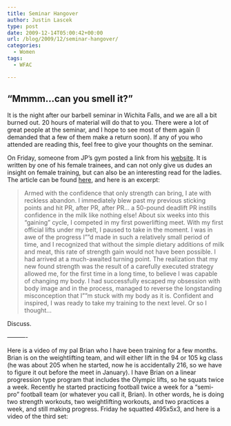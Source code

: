 ```yaml
---
title: Seminar Hangover
author: Justin Lascek
type: post
date: 2009-12-14T05:00:42+00:00
url: /blog/2009/12/seminar-hangover/
categories:
  - Women
tags:
  - WFAC

---
```

## &#8220;Mmmm&#8230;can you smell it?&#8221;

It is the night after our barbell seminar in Wichita Falls, and we are all a bit burned out. 20 hours of material will do that to you. There were a lot of great people at the seminar, and I hope to see most of them again (I demanded that a few of them make a return soon). If any of you who attended are reading this, feel free to give your thoughts on the seminar.
  

  
On Friday, someone from JP&rsquo;s gym posted a link from his [website][1]. It is written by one of his female trainees, and can not only give us dudes an insight on female training, but can also be an interesting read for the ladies. The article can be found [here][2], and here is an excerpt:

> Armed with the confidence that only strength can bring, I ate with reckless abandon. I immediately blew past my previous sticking points and hit PR, after PR, after PR&#8230; a 50-pound deadlift PR instills confidence in the milk like nothing else! About six weeks into this “gaining” cycle, I competed in my first powerlifting meet. With my first official lifts under my belt, I paused to take in the moment. I was in awe of the progress I&#8221;&#8221;d made in such a relatively small period of time, and I recognized that without the simple dietary additions of milk and meat, this rate of strength gain would not have been possible. I had arrived at a much-awaited turning point. The realization that my new found strength was the result of a carefully executed strategy allowed me, for the first time in a long time, to believe I was capable of changing my body. I had successfully escaped my obsession with body image and in the process, managed to reverse the longstanding misconception that I&#8221;&#8221;m stuck with my body as it is. Confident and inspired, I was ready to take my training to the next level. Or so I thought&#8230;

Discuss.
  

  
&#8212;&#8212;&#8212;-
  

  
Here is a video of my pal Brian who I have been training for a few months. Brian is on the weightlifting team, and will either lift in the 94 or 105 kg class (he was about 205 when he started, now he is accidentally 216, so we have to figure it out before the meet in January). I have Brian on a linear progression type program that includes the Olympic lifts, so he squats twice a week. Recently he started practicing football twice a week for a &#8220;semi-pro&#8221; football team (or whatever you call it, Brian). In other words, he is doing two strength workouts, two weightlifting workouts, and two practices a week, and still making progress. Friday he squatted 495x5x3, and here is a video of the third set:

 [1]: http://greyskullelite.com/
 [2]: http://greyskullarticles.blogspot.com/2009/12/its-process-part-1.html
